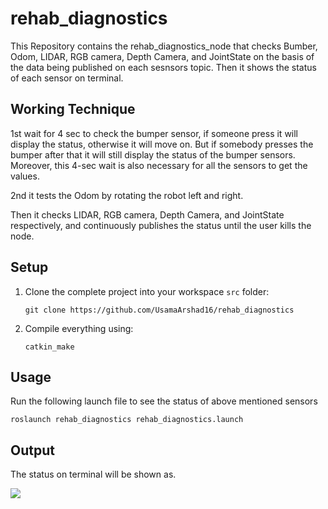 # rehab_diagnostics
This Repository contains the rehab_diagnostics_node that checks Bumber, Odom, LIDAR, RGB camera, Depth Camera, and JointState on the basis of the data being published on each sesnsors topic. Then it shows the status of each sensor on terminal.
## Working Technique
1st wait for 4 sec to check the bumper sensor, if someone press it will display the status, otherwise it will move on. But if somebody presses the bumper after that it will still display the status of the bumper sensors. Moreover, this 4-sec wait is also necessary for all the sensors to get the values.

2nd it tests the Odom by rotating the robot left and right.

Then it checks LIDAR, RGB camera, Depth Camera, and JointState respectively, and continuously publishes the status until the user kills the node.

## Setup 

1. Clone the complete project into your workspace ```src``` folder: 
   
   ```git clone https://github.com/UsamaArshad16/rehab_diagnostics```

2. Compile everything using: 
   
   ```catkin_make```


## Usage 

  Run the following launch file to see the status of above mentioned sensors

  ```roslaunch rehab_diagnostics rehab_diagnostics.launch```
 
## Output
  The status on terminal will be shown as.
  
   <img align="center" src="Output.png">
